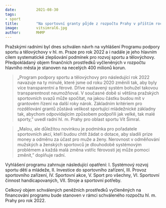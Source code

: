 ```yaml
---
date:         2021-08-30
tags:         
- sport
title:        "Na sportovní granty půjde z rozpočtu Prahy v příštím roce téměř 400 milionů korun. Na sportovních akcích budou muset odměňovat stejně muže i ženy"
image: 	      vitsimral6.jpg
author:       MHMP
---
```


Pražskými radními byl dnes schválen návrh na vyhlášení Programu podpory sportu a tělovýchovy v hl. m. Praze pro rok 2022 a i nadále je jeho hlavním cílem systematické zlepšování podmínek pro rozvoj sportu a tělovýchovy. Předpokládaný objem finančních prostředků vyčleněných v rozpočtu hlavního města je stanoven na necelých 400 milionů korun.

> „Program podpory sportu a tělovýchovy pro následující rok 2022 navazuje na ty minulé, které jsme od roku 2020 změnili tak, aby byly více transparentní a férové. Dříve nastavený systém bohužel takovou transparentnost neumožňoval. V současné době si většina pražských sportovních svazů může spočítat, na jakou částku budou mít v grantovém řízení na další roky nárok. Základním kritériem pro rozdělování grantů zůstává velikost sportující mládežnické základny tak, abychom odpovídajícím způsobem podpořili jak velké, tak malé sporty,” uvedl radní hl. m. Prahy pro oblast sportu Vít Šimral.

> „Malou, ale důležitou novinkou je podmínka pro pořadatele sportovních akcí, kteří budou chtít žádat o dotace, aby sladili prize money a odměnu za účast pro muže a ženy. Nerovnost v odměňování mužských a ženských sportovců je dlouhodobě systémovým problémem a každá malá změna vstříc férovosti jej může pomoci změnit,” doplňuje radní.

Vyhlášení programu zahrnuje následující opatření: I. Systémový rozvoj sportu dětí a mládeže, II. Investice do sportovního zařízení, III. Provoz sportovního zařízení, IV. Sportovní akce, V. Sport pro všechny, VI. Sportovní činnost handicapovaných, VII. Stroje a sportovní potřeby.

Celkový objem schválených peněžních prostředků vyčleněných na financování programu bude stanoven v rámci schváleného rozpočtu hl. m. Prahy pro rok 2022.
